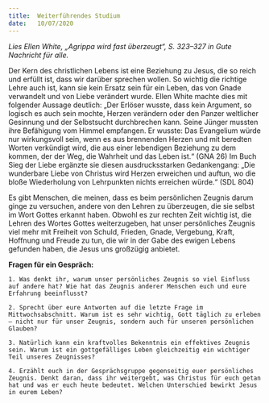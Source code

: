 ```yaml
---
title:  Weiterführendes Studium
date:   10/07/2020
---
```


_Lies Ellen White, „Agrippa wird fast überzeugt“, S. 323–327 in Gute Nachricht für alle._

Der Kern des christlichen Lebens ist eine Beziehung zu Jesus, die so reich und erfüllt ist, dass wir darüber sprechen wollen. So wichtig die richtige Lehre auch ist, kann sie kein Ersatz sein für ein Leben, das von Gnade verwandelt und von Liebe verändert wurde. Ellen White machte dies mit folgender Aussage deutlich: „Der Erlöser wusste, dass kein Argument, so logisch es auch sein mochte, Herzen verändern oder den Panzer weltlicher Gesinnung und der Selbstsucht durchbrechen kann. Seine Jünger mussten ihre Befähigung vom Himmel empfangen. Er wusste: Das Evangelium würde nur wirkungsvoll sein, wenn es aus brennenden Herzen und mit beredten Worten verkündigt wird, die aus einer lebendigen Beziehung zu dem kommen, der der Weg, die Wahrheit und das Leben ist.“ (GNA 26) Im Buch Sieg der Liebe ergänzte sie diesen ausdrucksstarken Gedankengang: „Die wunderbare Liebe von Christus wird Herzen erweichen und auftun, wo die bloße Wiederholung von Lehrpunkten nichts erreichen würde.“ (SDL 804)

Es gibt Menschen, die meinen, dass es beim persönlichen Zeugnis darum ginge zu versuchen, andere von den Lehren zu überzeugen, die sie selbst im Wort Gottes erkannt haben. Obwohl es zur rechten Zeit wichtig ist, die Lehren des Wortes Gottes weiterzugeben, hat unser persönliches Zeugnis viel mehr mit Freiheit von Schuld, Frieden, Gnade, Vergebung, Kraft, Hoffnung und Freude zu tun, die wir in der Gabe des ewigen Lebens gefunden haben, die Jesus uns großzügig anbietet.

**Fragen für ein Gespräch:**

`1. Was denkt ihr, warum unser persönliches Zeugnis so viel Einfluss auf andere hat? Wie hat das Zeugnis anderer Menschen euch und eure Erfahrung beeinflusst?`

`2. Sprecht über eure Antworten auf die letzte Frage im Mittwochsabschnitt. Warum ist es sehr wichtig, Gott täglich zu erleben – nicht nur für unser Zeugnis, sondern auch für unseren persönlichen Glauben?`

`3. Natürlich kann ein kraftvolles Bekenntnis ein effektives Zeugnis sein. Warum ist ein gottgefälliges Leben gleichzeitig ein wichtiger Teil unseres Zeugnisses?`

`4. Erzählt euch in der Gesprächsgruppe gegenseitig euer persönliches Zeugnis. Denkt daran, dass ihr weitergebt, was Christus für euch getan hat und was er euch heute bedeutet. Welchen Unterschied bewirkt Jesus in eurem Leben?`
